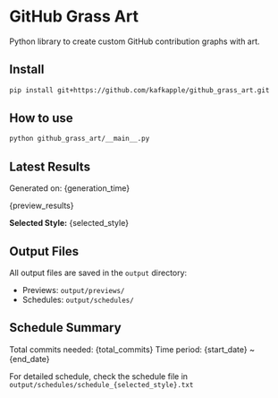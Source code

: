 # GitHub Grass Art

Python library to create custom GitHub contribution graphs with art.

## Install

```bash
pip install git+https://github.com/kafkapple/github_grass_art.git
```

## How to use

```bash
python github_grass_art/__main__.py
```

## Latest Results
Generated on: {generation_time}

{preview_results}

**Selected Style:** {selected_style}

## Output Files
All output files are saved in the `output` directory:
- Previews: `output/previews/`
- Schedules: `output/schedules/`

## Schedule Summary
Total commits needed: {total_commits}
Time period: {start_date} ~ {end_date}

For detailed schedule, check the schedule file in `output/schedules/schedule_{selected_style}.txt`